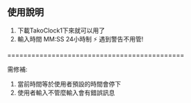 ## 使用說明

1. 下載TakoClock1下來就可以用了
2. 輸入時間 MM:SS 24小時制
⚡ 遇到警告不用管!

============================================

需修補:
1. 當前時間等於使用者預設的時間會停下
2. 使用者輸入不管麼輸入會有錯誤訊息
